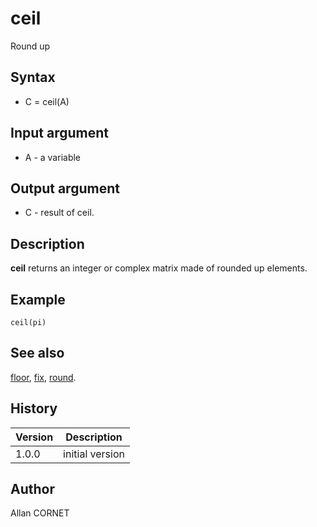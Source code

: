

# ceil

Round up

## Syntax

- C = ceil(A)

## Input argument

 - A - a variable

## Output argument

 - C - result of ceil.

## Description


  <p><b>ceil</b> returns an integer or complex matrix made of rounded up elements.</p>


## Example

```Nelson
ceil(pi)
```

## See also

[floor](floor.md), [fix](fix.md), [round](round.md).
## History

|Version|Description|
|------|------|
|1.0.0|initial version|


## Author

Allan CORNET



